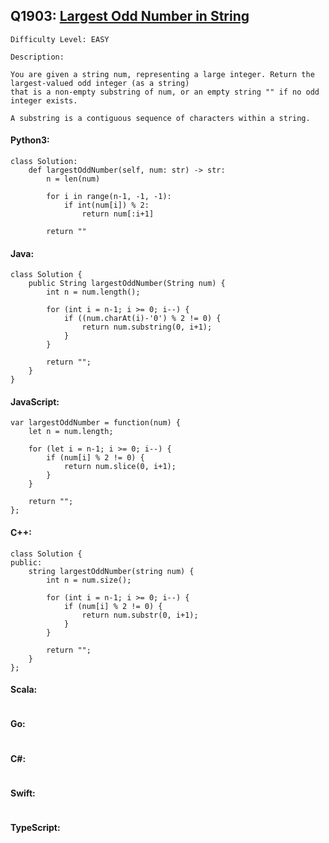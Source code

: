 ## Q1903: [Largest Odd Number in String](https://leetcode.com/problems/largest-odd-number-in-string/)

```
Difficulty Level: EASY
```

```
Description:

You are given a string num, representing a large integer. Return the largest-valued odd integer (as a string)
that is a non-empty substring of num, or an empty string "" if no odd integer exists.

A substring is a contiguous sequence of characters within a string.
```

#### Python3:

```
class Solution:
    def largestOddNumber(self, num: str) -> str:
        n = len(num)

        for i in range(n-1, -1, -1):
            if int(num[i]) % 2:
                return num[:i+1]

        return ""
```

#### Java:

```
class Solution {
    public String largestOddNumber(String num) {
        int n = num.length();

        for (int i = n-1; i >= 0; i--) {
            if ((num.charAt(i)-'0') % 2 != 0) {
                return num.substring(0, i+1);
            }
        }
            
        return "";
    }
}
```

#### JavaScript:

```
var largestOddNumber = function(num) {
    let n = num.length;

    for (let i = n-1; i >= 0; i--) {
        if (num[i] % 2 != 0) {
            return num.slice(0, i+1);
        }
    }
            
    return "";
};
```

#### C++:

```
class Solution {
public:
    string largestOddNumber(string num) {
        int n = num.size();

        for (int i = n-1; i >= 0; i--) {
            if (num[i] % 2 != 0) {
                return num.substr(0, i+1);
            }
        }
            
        return "";
    }
};
```

#### Scala:

```

```

#### Go:

```

```

#### C#:

```

```

#### Swift:

```

```

#### TypeScript:

```

```